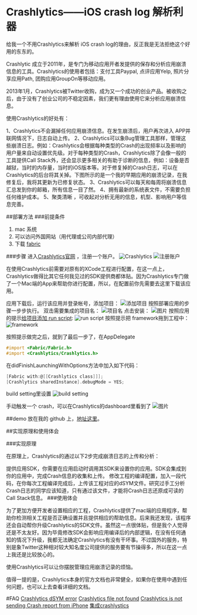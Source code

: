 # Crashlytics——iOS crash log 解析利器

给我一个不用Crashlytics来解析 iOS crash log的理由，反正我是无法拒绝这个好用的东东的。

Crashlytic 成立于2011年，是专门为移动应用开者发提供的保存和分析应用崩溃信息的工具。Crashlytics的使用者包括：支付工具Paypal, 点评应用Yelp, 照片分享应用Path, 团购应用GroupOn等移动应用。

2013年1月，Crashlytics被Twitter收购，成为又一个成功的创业产品。被收购之后，由于没有了创业公司的不稳定因素，我们更有理由使用它来分析应用崩溃信息。

使用Crashlytics的好处有：

1、Crashlytics不会漏掉任何应用崩溃信息。在发生崩溃后，用户再次进入 APP并联网情况下，日志自动上传。
2、Crashlytics可以象Bug管理工具那样，管理这些崩溃日志。例如：Crashlytics会根据每种类型的Crash的出现频率以及影响的用户量来自动设置优先级。对于每种类型的Crash，Crashlytics除了会像一般的工具提供Call Stack外，还会显示更多相关的有助于诊断的信息，例如：设备是否越狱，当时的内存量，当时的iOS版本等。对于修复掉的Crash日志，可以在Crashlytics的后台将其关掉。下图所示的是一个我的早期应用的崩溃记录，在我修复后，我将其更新为已修复状态。
3、Crashlytics可以每天和每周将崩溃信息汇总发到你的邮箱，所有信息一目了然。
4、拥有最新的系统表文件，不需要负担任何维护成本。
5、聚类清晰 ，可收起对分析无用的信息，机型、影响用户等信息完善。

##部署方法
###前提条件

 1. mac 系统
 2. 可以访问外国网站（用代理或公司内部代理）
 3. 下载 [fabric](https://ssl-download-crashlytics-com.s3.amazonaws.com/fabric/builds/Fabric-latest.zip)

###步骤
进入[Crashlytics官网](http://try.crashlytics.com/) ，注册一个账户。
![Crashlytics](http://bos.nj.bpc.baidu.com/v1/agroup/3563df279d976ef6e474f63a39df9b1db7d65cdd)
![注册账户](http://bos.nj.bpc.baidu.com/v1/agroup/55c0a600a7f4b0ba4341eaf3d0245b29116eab4b)

在使用Crashlytics前需要对原有的XCode工程进行配置，在这一点上，Crashlytics做得比其它任何我见过的SDK提供商都体贴。因为Crashlytics专门做了一个Mac端的App来帮助你进行配置，所以，在配置前你先需要去这里下载该应用。

应用下载后，运行该应用并登录帐号，添加项目：
![添加项目](http://bos.nj.bpc.baidu.com/v1/agroup/240f54979989e4983ddaea997c8083247d5d6441)
按照部署应用的步骤一步步执行。
双击需要集成的项目名：
![项目名](http://bos.nj.bpc.baidu.com/v1/agroup/bfd798b8bce349ffb2358c3c7065308b530b928e)
点击安装：
![图片](http://bos.nj.bpc.baidu.com/v1/agroup/f5bae83afa9a49047f0e76cec0cbdf1f99ed0d77)
按照应用的提示[给项目添加 run script](http://www.runscriptbuildphase.com/?utm_source=desktopapp&utm_medium=setup&utm_campaign=mac):
![run script](http://bos.nj.bpc.baidu.com/v1/agroup/3b57ac8eb4379a71420f0a7c55e6d838e6f5a38e)
按照提示把 framework拖到工程中：
![framework](http://bos.nj.bpc.baidu.com/v1/agroup/53aa3ea1b30236d6d7d6757538d201ff5480364b)

按照提示做完之后，就到了最后一步了，在AppDelegate

```objective-c
#import <Fabric/Fabric.h>
#import <Crashlytics/Crashlytics.h>
```
在didFinishLaunchingWithOptions方法中加入如下代码：
```objective-c
[Fabric with:@[[Crashlytics class]]];
[Crashlytics sharedInstance].debugMode = YES;
```
build setting里设置
![build setting](http://bos.nj.bpc.baidu.com/v1/agroup/4a56f2628272e4b07fc44351f399224b24661fa8)

手动触发一个 crash，可以在Crashlytics的dashboard里看到了
![图片](http://bos.nj.bpc.baidu.com/v1/agroup/96e674d9218ed0c82a1cb86f792205b6755a31c9)

##demo
放在我的 github 上，[地址这里](https://github.com/elisaxu/Example/tree/master/CrashlyticsDemo)。

##实现原理和使用体会

###实现原理

在原理上，Crashlytics的通过以下2步完成崩溃日志的上传和分析：

提供应用SDK，你需要在应用启动时调用其SDK来设置你的应用。SDK会集成到你的应用中，完成Crash信息的收集和上传。
修改工程的编译配置，加入一段代码，在你每次工程编译完成后，上传该工程对应的dSYM文件。研究过手工分析Crash日志的同学应该知道，只有通过该文件，才能将Crash日志还原成可读的Call Stack信息。
###使用体会

为了更加方便开发者设置相应的工程，Crashlytics提供了mac端的应用程序，帮助你检测相关工程是否正确设置并且提供相应的帮助信息。后来我还发现，该程序还会自动帮你升级Crashlytics的SDK文件。虽然这一点很体贴，但是我个人觉得还是不太友好。因为毕竟修改SDK会影响应用编译后的内部逻辑，在没有任何通知的情况下升级，我都无法确定Crashlytics有没有干坏事。不过国外的服务，特别是象Twitter这种相对较大知名度公司提供的服务要有节操得多，所以在这一点上我还是比较放心的。

使用Crashlytics可以让你摆脱管理应用崩溃记录的烦恼。

值得一提的是，Crashlytics本身的官方文档也非常健全，如果你在使用中遇到任何问题，也可以上去查看详细的文档。

#FAQ
[Crashlytics dSYM error](http://stackoverflow.com/questions/28614509/crashlytics-dsym-error)
[Crashlytics file not found](http://stackoverflow.com/questions/17754233/crashlytics-file-not-found)
[Crashlytics is not sending Crash report from iPhone](http://stackoverflow.com/questions/17818428/crashlytics-is-not-sending-crash-report-from-iphone)
[集成crashlystics](http://ezrohir.github.io/2014/12/19/%E9%9B%86%E6%88%90crashlytics.html)